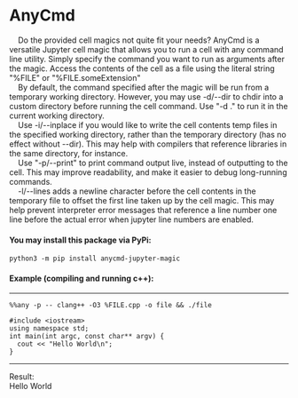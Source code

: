 # AnyCmd

&nbsp;&nbsp;&nbsp;&nbsp;Do the provided cell magics not quite fit your needs? AnyCmd is a versatile Jupyter cell magic that allows you to run a cell with any command line utility. Simply specify the command you want to run as arguments after the magic. Access the contents of the cell as a file using the literal string "%FILE" or "%FILE.someExtension"  
&nbsp;&nbsp;&nbsp;&nbsp;By default, the command specified after the magic will be run from a temporary working directory. However, you may use -d/--dir <directory> to chdir into a custom directory before running the cell command. Use "-d ." to run it in the current working directory.  
&nbsp;&nbsp;&nbsp;&nbsp;Use -i/--inplace if you would like to write the cell contents temp files in the specified working directory, rather than the temporary directory (has no effect without --dir). This may help with compilers that reference libraries in the same directory, for instance.  
&nbsp;&nbsp;&nbsp;&nbsp;Use "-p/--print" to print command output live, instead of outputting to the cell. This may improve readability, and make it easier to debug long-running commands.  
&nbsp;&nbsp;&nbsp;&nbsp;-l/--lines adds a newline character before the cell contents in the temporary file to offset the first line taken up by the cell magic. This may help prevent interpreter error messages that reference a line number one line before the actual error when jupyter line numbers are enabled.

  
#### You may install this package via PyPi:
```python3 -m pip install anycmd-jupyter-magic```

#### Example (compiling and running c++):  
___
```
%%any -p -- clang++ -O3 %FILE.cpp -o file && ./file

#include <iostream>  
using namespace std;  
int main(int argc, const char** argv) {  
  cout << "Hello World\n";  
}  
```
___
Result:  
Hello World  
